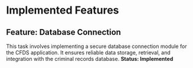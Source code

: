 # Implemented Features
## Feature: Database Connection
This task involves implementing a secure database connection module for the CFDS application. It ensures reliable data storage, retrieval, and integration with the criminal records database.
**Status: Implemented**

